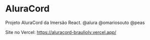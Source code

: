 # AluraCord
Projeto AluraCord da Imersão React. @alura @omariosouto @peas

Site no Vercel: https://aluracord-brauliolv.vercel.app/
